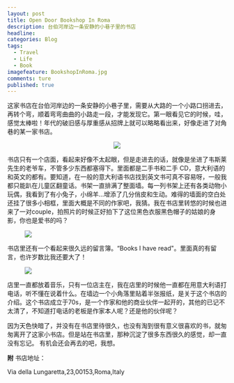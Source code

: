```yaml
---  
layout: post  
title: Open Door Bookshop In Roma  
description: 台伯河岸边一条安静的小巷子里的书店    
headline: 
categories: Blog  
tags: 
  - Travel
  - Life  
  - Book  
imagefeature: BookshopInRoma.jpg  
comments: ture  
published: true  
---  
```


这家书店在台伯河岸边的一条安静的小巷子里，需要从大路的一个小路口拐进去，再转个弯，顺着弯弯曲曲的小路走一段，才能发现它。第一眼看见它的时候，哇，感觉太棒啦！年代的破旧感与厚重感从招牌上就可以略略看出来，好像走进了对角巷的某一家书店。

<center>
<img src="http://i1045.photobucket.com/albums/b457/Leah_li/Blog/IMG_2758_zpsfspqacgt.jpg">
</center>

书店只有一个店面，看起来好像不太起眼，但是走进去的话，就像是坐进了韦斯莱先生的老爷车，不管多少东西都塞得下。里面都是二手书和二手 CD，意大利语的和英文的都有。要知道，在一般的意大利语书店找到英文书可真不容易呀，一般我都只能趴在儿童区翻童话。书架一直排满了整面墙。每一列书架上还有各类动物小玩偶，我看到了有小兔子，小绵羊...增添了几分俏皮和生动。难得的墙面的空白处还挂了很多小相框，里面大概是不同的作家吧，我猜。我在书店里转悠的时候也进来了一对couple，拍照片的时候正好拍下了这位黑色衣服黑色帽子的姑娘的身影，你也是爱书的吗？

<figure>
<img src="http://i1045.photobucket.com/albums/b457/Leah_li/Blog/IMG_2754_zpsi18xkgeq.jpg">
</figure>

书店里还有一个看起来很久远的留言簿。“Books I have read"。里面真的有留言，也许岁数比我还要大了！

<figure>
<img src="http://i1045.photobucket.com/albums/b457/Leah_li/Blog/IMG_2749_zpszonimpjf.jpg">
</figure>

店里一直都放着音乐，只有一位店主在，我在店里的时候他一直都在用意大利语打电话，听不懂在说着什么。在墙边一个小角落里贴着半张报纸，是关于这个书店的介绍。这个书店成立于70s，是一个作家和他的商业伙伴一起开的，其他的已记不太清了，不知道打电话的老板是作家本人呢？还是他的伙伴呢？

因为天色快暗了，并没有在书店里待很久，也没有淘到很有意义很喜欢的书，就匆匆离开了这家小书店。但是站在书店里，那种沉淀了很多东西很久的感觉，却一直没有忘记。
有机会还会再去的吧，我想。


**附** 书店地址：

Via della Lungaretta,23,00153,Roma,Italy

